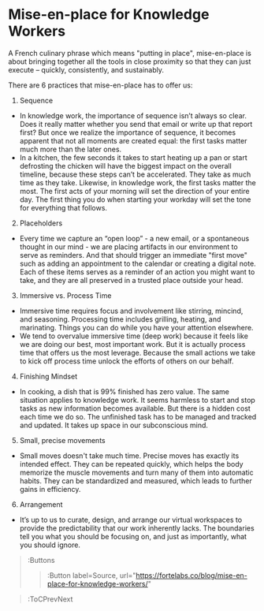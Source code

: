 # Mise-en-place for Knowledge Workers
A French culinary phrase which means "putting in place", mise-en-place is about bringing together all the tools in close proximity so that they can just execute – quickly, consistently, and sustainably.

There are 6 practices that mise-en-place has to offer us:
1. Sequence
  * In knowledge work, the importance of sequence isn’t always so clear. Does it really matter whether you send that email or write up that report first? But once we realize the importance of sequence, it becomes apparent that not all moments are created equal: the first tasks matter much more than the later ones.
  * In a kitchen, the few seconds it takes to start heating up a pan or start defrosting the chicken will have the biggest impact on the overall timeline, because these steps can’t be accelerated. They take as much time as they take. Likewise, in knowledge work, the first tasks matter the most. The first acts of your morning will set the direction of your entire day. The first thing you do when starting your workday will set the tone for everything that follows. 
2. Placeholders
  *  Every time we capture an “open loop” - a new email, or a spontaneous thought in our mind - we are placing artifacts in our environment to serve as reminders. And that should trigger an immediate "first move" such as adding an appointment to the calendar or creating a digital note. Each of these items serves as a reminder of an action you might want to take, and they are all preserved in a trusted place outside your head.
3. Immersive vs. Process Time
  * Immersive time requires focus and involvement like stirring, mincind, and seasoning. Processing time includes grilling, heating, and marinating. Things you can do while you have your attention elsewhere. 
  * We tend to overvalue immersive time (deep work) because it feels like we are doing our best, most important work. But it is actually process time that offers us the most leverage. Because the small actions we take to kick off process time unlock the efforts of others on our behalf.
4. Finishing Mindset
  * In cooking, a dish that is 99% finished has zero value. The same situation applies to knowledge work. It seems harmless to start and stop tasks as new information becomes available. But there is a hidden cost each time we do so. The unfinished task has to be managed and tracked and updated. It takes up space in our subconscious mind.
5. Small, precise movements
  * Small moves doesn't take much time. Precise moves has exactly its intended effect. They can be repeated quickly, which helps the body memorize the muscle movements and turn many of them into automatic habits. They can be standardized and measured, which leads to further gains in efficiency.
6. Arrangement
  * It’s up to us to curate, design, and arrange our virtual workspaces to provide the predictability that our work inherently lacks. The boundaries tell you what you should be focusing on, and just as importantly, what you should ignore.

> :Buttons
> > :Button label=Source, url="https://fortelabs.co/blog/mise-en-place-for-knowledge-workers/"
>

> :ToCPrevNext
